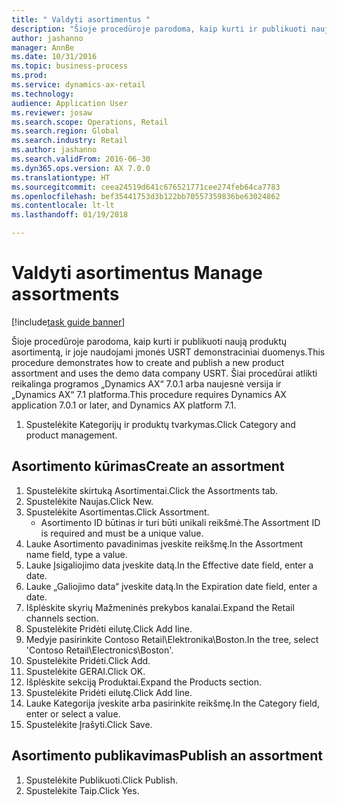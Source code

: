 ```yaml
--- 
title: " Valdyti asortimentus "
description: "Šioje procedūroje parodoma, kaip kurti ir publikuoti naują produktų asortimentą, ir joje naudojami įmonės USRT demonstraciniai duomenys."
author: jashanno
manager: AnnBe
ms.date: 10/31/2016
ms.topic: business-process
ms.prod: 
ms.service: dynamics-ax-retail
ms.technology: 
audience: Application User
ms.reviewer: josaw
ms.search.scope: Operations, Retail
ms.search.region: Global
ms.search.industry: Retail
ms.author: jashanno
ms.search.validFrom: 2016-06-30
ms.dyn365.ops.version: AX 7.0.0
ms.translationtype: HT
ms.sourcegitcommit: ceea24519d641c676521771cee274feb64ca7783
ms.openlocfilehash: bef35441753d3b122bb70557359836be63024862
ms.contentlocale: lt-lt
ms.lasthandoff: 01/19/2018

---
```

# <a name="manage-assortments"></a><span data-ttu-id="834b3-103"> Valdyti asortimentus </span><span class="sxs-lookup"><span data-stu-id="834b3-103">Manage assortments</span></span> 

[!include[task guide banner](../includes/task-guide-banner.md)]

<span data-ttu-id="834b3-104">Šioje procedūroje parodoma, kaip kurti ir publikuoti naują produktų asortimentą, ir joje naudojami įmonės USRT demonstraciniai duomenys.</span><span class="sxs-lookup"><span data-stu-id="834b3-104">This procedure demonstrates how to create and publish a new product assortment and uses the demo data company USRT.</span></span> <span data-ttu-id="834b3-105">Šiai procedūrai atlikti reikalinga programos „Dynamics AX“ 7.0.1 arba naujesnė versija ir „Dynamics AX“ 7.1 platforma.</span><span class="sxs-lookup"><span data-stu-id="834b3-105">This procedure requires Dynamics AX application 7.0.1 or later, and Dynamics AX platform 7.1.</span></span>  

1. <span data-ttu-id="834b3-106">Spustelėkite Kategorijų ir produktų tvarkymas.</span><span class="sxs-lookup"><span data-stu-id="834b3-106">Click Category and product management.</span></span>

## <a name="create-an-assortment"></a><span data-ttu-id="834b3-107">Asortimento kūrimas</span><span class="sxs-lookup"><span data-stu-id="834b3-107">Create an assortment</span></span>
1. <span data-ttu-id="834b3-108">Spustelėkite skirtuką Asortimentai.</span><span class="sxs-lookup"><span data-stu-id="834b3-108">Click the Assortments tab.</span></span>
2. <span data-ttu-id="834b3-109">Spustelėkite Naujas.</span><span class="sxs-lookup"><span data-stu-id="834b3-109">Click New.</span></span>
3. <span data-ttu-id="834b3-110">Spustelėkite Asortimentas.</span><span class="sxs-lookup"><span data-stu-id="834b3-110">Click Assortment.</span></span>
    * <span data-ttu-id="834b3-111">Asortimento ID būtinas ir turi būti unikali reikšmė.</span><span class="sxs-lookup"><span data-stu-id="834b3-111">The Assortment ID is required and must be a unique value.</span></span>  
4. <span data-ttu-id="834b3-112">Lauke Asortimento pavadinimas įveskite reikšmę.</span><span class="sxs-lookup"><span data-stu-id="834b3-112">In the Assortment name field, type a value.</span></span>
5. <span data-ttu-id="834b3-113">Lauke Įsigaliojimo data įveskite datą.</span><span class="sxs-lookup"><span data-stu-id="834b3-113">In the Effective date field, enter a date.</span></span>
6. <span data-ttu-id="834b3-114">Lauke „Galiojimo data“ įveskite datą.</span><span class="sxs-lookup"><span data-stu-id="834b3-114">In the Expiration date field, enter a date.</span></span>
7. <span data-ttu-id="834b3-115">Išplėskite skyrių Mažmeninės prekybos kanalai.</span><span class="sxs-lookup"><span data-stu-id="834b3-115">Expand the Retail channels section.</span></span>
8. <span data-ttu-id="834b3-116">Spustelėkite Pridėti eilutę.</span><span class="sxs-lookup"><span data-stu-id="834b3-116">Click Add line.</span></span>
9. <span data-ttu-id="834b3-117">Medyje pasirinkite Contoso Retail\Elektronika\Boston.</span><span class="sxs-lookup"><span data-stu-id="834b3-117">In the tree, select 'Contoso Retail\Electronics\Boston'.</span></span>
10. <span data-ttu-id="834b3-118">Spustelėkite Pridėti.</span><span class="sxs-lookup"><span data-stu-id="834b3-118">Click Add.</span></span>
11. <span data-ttu-id="834b3-119">Spustelėkite GERAI.</span><span class="sxs-lookup"><span data-stu-id="834b3-119">Click OK.</span></span>
12. <span data-ttu-id="834b3-120">Išplėskite sekciją Produktai.</span><span class="sxs-lookup"><span data-stu-id="834b3-120">Expand the Products section.</span></span>
13. <span data-ttu-id="834b3-121">Spustelėkite Pridėti eilutę.</span><span class="sxs-lookup"><span data-stu-id="834b3-121">Click Add line.</span></span>
14. <span data-ttu-id="834b3-122">Lauke Kategorija įveskite arba pasirinkite reikšmę.</span><span class="sxs-lookup"><span data-stu-id="834b3-122">In the Category field, enter or select a value.</span></span>
15. <span data-ttu-id="834b3-123">Spustelėkite Įrašyti.</span><span class="sxs-lookup"><span data-stu-id="834b3-123">Click Save.</span></span>

## <a name="publish-an-assortment"></a><span data-ttu-id="834b3-124">Asortimento publikavimas</span><span class="sxs-lookup"><span data-stu-id="834b3-124">Publish an assortment</span></span>
1. <span data-ttu-id="834b3-125">Spustelėkite Publikuoti.</span><span class="sxs-lookup"><span data-stu-id="834b3-125">Click Publish.</span></span>
2. <span data-ttu-id="834b3-126">Spustelėkite Taip.</span><span class="sxs-lookup"><span data-stu-id="834b3-126">Click Yes.</span></span>


